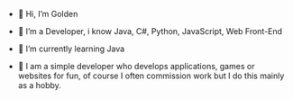 - 👋 Hi, I’m Golden
- 👀 I’m a Developer, i know Java, C#, Python, JavaScript, Web Front-End
- 🌱 I’m currently learning Java

- 🎁 I am a simple developer who develops applications, games or websites for fun, of course I often commission work but I do this mainly as a hobby.
